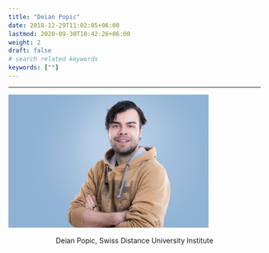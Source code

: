 ```yaml
---
title: "Deian Popic"
date: 2018-12-29T11:02:05+06:00
lastmod: 2020-09-30T10:42:26+06:00
weight: 2
draft: false
# search related keywords
keywords: [""]
---
```


---
<img src="img_DePo.jpg" 
	title="Deian Popic" width="400" />
	
<div align="center">
	Deian Popic, Swiss Distance University Institute
</div>




